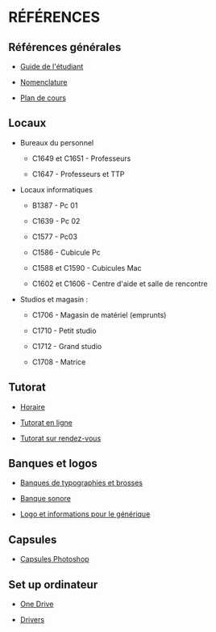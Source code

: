 # RÉFÉRENCES

## Références générales

* [Guide de l'étudiant](https://cmontmorency365.sharepoint.com/:w:/s/TIM-TTP/EbebEUjsWoxDuyPH2j7hBh0BhVJNmxQqNb5hnf7wbii4tQ?e=VdBbLr)

* [Nomenclature](https://cmontmorency365-my.sharepoint.com/:f:/g/personal/flpilote_cmontmorency_qc_ca/EtTOCPWMaspFh1mZfR3pQdkBnuwrvNMDu4M49-V-qh56jg?e=gPDhoR)

* [Plan de cours](https://cmontmorency365-my.sharepoint.com/:w:/g/personal/flpilote_cmontmorency_qc_ca/EW-KVl3hVv9OsRRmgxnJorYBlF64OwfAGxVT9Laz_Ym-Cg?e=90ICic)


## Locaux

* Bureaux du personnel 

  * C1649 et C1651 - Professeurs 

  * C1647 - Professeurs et TTP 

* Locaux informatiques 

  * B1387 - Pc 01 

  * C1639 - Pc 02 

  * C1577 - Pc03 

  * C1586 - Cubicule Pc 

  * C1588 et C1590 - Cubicules Mac 

  * C1602 et C1606 - Centre d'aide et salle de rencontre 

* Studios et magasin : 

  * C1706 - Magasin de matériel (emprunts) 

  * C1710 - Petit studio 

  * C1712 - Grand studio 

  * C1708 - Matrice 


## Tutorat

* [Horaire](https://www.cmontmorency.qc.ca/etudiants/services-aux-etudiants/aide-a-la-reussite/aide-techniques/centre-aide-integration-multimedia/)

* [Tutorat en ligne](https://teams.microsoft.com/l/channel/19%3aa5c1ef4c4cba41eb9f492adbcc9eb7a5%40thread.tacv2/Tutorat%2520%28en%2520ligne%29?groupId=924057af-2255-4c2a-8ce7-f0a1809ad4a4&tenantId=ffa995c7-10de-4ec8-95db-28ed0576455d)

* [Tutorat sur rendez-vous](https://teams.microsoft.com/l/channel/19%3aa8d3c53a199d48f0bc3d727af399b147%40thread.tacv2/Tutorat%2520%28sur%2520rendez-vous%29?groupId=924057af-2255-4c2a-8ce7-f0a1809ad4a4&tenantId=ffa995c7-10de-4ec8-95db-28ed0576455d)


## Banques et logos

* [Banques de typographies et brosses](https://cmontmorency365-my.sharepoint.com/:f:/g/personal/flpilote_cmontmorency_qc_ca/EleqOpXDg6xOv3kM-ScpYvEBGyPPqHPr9jzkNEfokjMa2g?e=uVkahL)

* [Banque sonore](https://cmontmorency365-my.sharepoint.com/:f:/g/personal/flpilote_cmontmorency_qc_ca/EuoQmY1AZSRDhoU86zpeEKcBCTqcRGj6W1jfdmEU7iOEdg?e=L0ICKW)

* [Logo et informations pour le générique](https://cmontmorency365-my.sharepoint.com/:f:/g/personal/flpilote_cmontmorency_qc_ca/Etv8yNIevcdHmg8R-gTlWNUB-K1cQ9_20EFgkTDVOTEgOg?e=o7hw9C)


## Capsules

* [Capsules Photoshop](https://cmontmorency365-my.sharepoint.com/:f:/g/personal/flpilote_cmontmorency_qc_ca/EjCo9zny37xKs5wHT3zy05oBpqYCZVALQRQIbgL584lfAg?e=b7Zxyw)

## Set up ordinateur

* [One Drive](https://cmontmorency365-my.sharepoint.com/:f:/g/personal/flpilote_cmontmorency_qc_ca/EhNBfilME3xAiU3-iMZ6huwB9LxUBFyyN7NDQvFZfOPBjg?e=QcCewX)

* [Drivers](https://cmontmorency365-my.sharepoint.com/:f:/g/personal/flpilote_cmontmorency_qc_ca/EvnG9PpcpMlGsdB1DZ1KFXkBYN-AlleIUajsfuJnYIa6uQ?e=AcOnk6)
